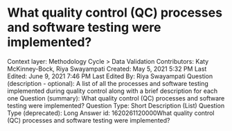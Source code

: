 # What quality control (QC) processes and software testing were implemented?

Context layer: Methodology Cycle > Data Validation
Contributors: Katy McKinney-Bock, Riya Swayampati
Created: May 5, 2021 5:32 PM
Last Edited: June 9, 2021 7:46 PM
Last Edited By: Riya Swayampati
Question (description - optional): A list of all the processes and software testing implemented during quality control along with a brief description for each one
Question (summary): What quality control (QC) processes and software testing were implemented? 
Question Type: Short Description (List)
Question Type (deprecated): Long Answer
id: 1620261120000What quality control (QC) processes and software testing were implemented?